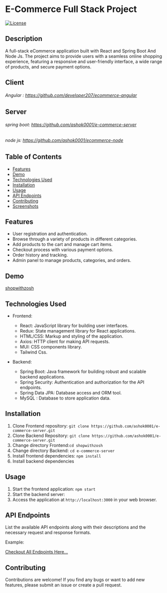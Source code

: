 # E-Commerce Full Stack Project

[![License](https://img.shields.io/badge/license-MIT-blue.svg)](https://opensource.org/licenses/MIT)

## Description

A full-stack eCommerce application built with React and Spring Boot And Node Js. The project aims to provide users with a seamless online shopping experience, featuring a responsive and user-friendly interface, a wide range of products, and secure payment options.

## Client
###### Angular : https://github.com/developer207/ecommerce-angular

## Server
###### spring boot: https://github.com/ashok0001/e-commerce-server
###### node js: https://github.com/ashok0001/ecommerce-node

## Table of Contents

- [Features](#features)
- [Demo](#demo)
- [Technologies Used](#technologies-used)
- [Installation](#installation)
- [Usage](#usage)
- [API Endpoints](#api-endpoints)
- [Contributing](#contributing)
- [Screenshots](#screenshots)

## Features

- User registration and authentication.
- Browse through a variety of products in different categories.
- Add products to the cart and manage cart items.
- Checkout process with various payment options.
- Order history and tracking.
- Admin panel to manage products, categories, and orders.

## Demo

[shopwithzosh](https://shopwithzosh.vercel.app/)

## Technologies Used

- Frontend:
  - React: JavaScript library for building user interfaces.
  - Redux: State management library for React applications.
  - HTML/CSS: Markup and styling of the application.
  - Axios: HTTP client for making API requests.
  - MUI: CSS components library.
  - Tailwind Css.

- Backend:
  - Spring Boot: Java framework for building robust and scalable backend applications.
  - Spring Security: Authentication and authorization for the API endpoints.
  - Spring Data JPA: Database access and ORM tool.
  - MySQL : Database to store application data.

## Installation

1. Clone Frontend repository: `git clone https://github.com/ashok0001/e-commerce-server.git`
2. Clone Backend Repository: `git clone https://github.com/ashok0001/e-commerce-server.git`
3. Change directory Frontend:`cd shopwithzosh`
4. Change directory Backend: `cd e-commerce-server`
5. Install frontend dependencies: `npm install`
6. Install backend dependencies

## Usage

1. Start the frontend application: `npm start`
2. Start the backend server:
3. Access the application at `http://localhost:3000` in your web browser.

## API Endpoints

List the available API endpoints along with their descriptions and the necessary request and response formats.

Example:

[Checkout All Endpoints Here...](https://e-commerce-server-production-0873.up.railway.app/swagger-ui/index.html)

## Contributing

Contributions are welcome! If you find any bugs or want to add new features, please submit an issue or create a pull request.
